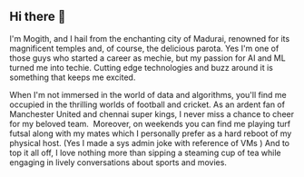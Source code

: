 ## Hi there 👋

I'm Mogith, and I hail from the enchanting city of Madurai, renowned for its magnificent temples and, of course, the delicious parota.
Yes I'm one of those guys who started a career as mechie, but my passion for AI and ML turned me into techie.
Cutting edge technologies and buzz around it is something that keeps me excited.

When I'm not immersed in the world of data and algorithms, you'll find me occupied in the thrilling worlds of football and cricket. As an ardent fan of Manchester United and chennai super kings, I never miss a chance to cheer for my beloved team. 
Moreover, on weekends you can find me playing turf futsal along with my mates which I personally prefer as a hard reboot of my physical host. (Yes I made a sys admin joke with reference of VMs ) And to top it all off, I love nothing more than sipping a steaming cup of tea while engaging in lively conversations about sports and movies. 
<!--
**Mogith-P-N/Mogith-P-N** is a ✨ _special_ ✨ repository because its `README.md` (this file) appears on your GitHub profile.

Here are some ideas to get you started:

- 🔭 I’m currently working on ...
- 🌱 I’m currently learning ...
- 👯 I’m looking to collaborate on ...
- 🤔 I’m looking for help with ...
- 💬 Ask me about ...
- 📫 How to reach me: ...
- 😄 Pronouns: ...
- ⚡ Fun fact: ...
-->
